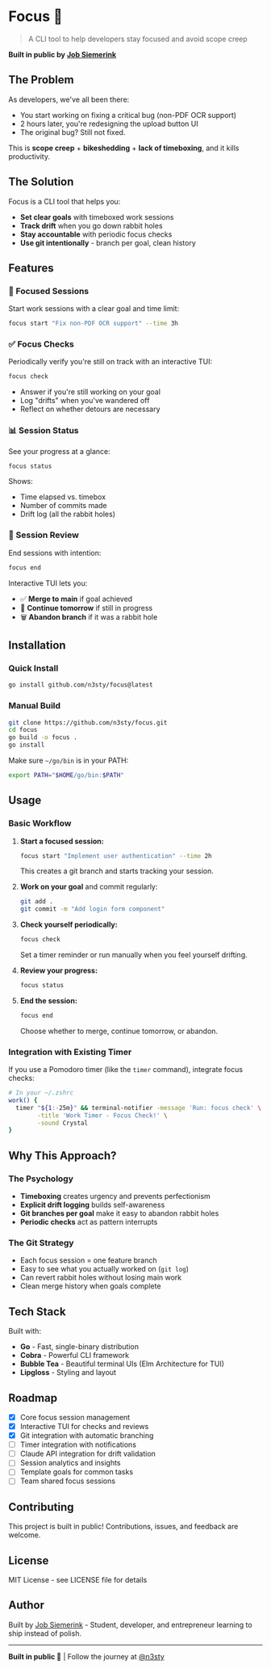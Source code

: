 # Focus 🎯

> A CLI tool to help developers stay focused and avoid scope creep

**Built in public by [Job Siemerink](https://github.com/n3sty)**

## The Problem

As developers, we've all been there:

- You start working on fixing a critical bug (non-PDF OCR support)
- 2 hours later, you're redesigning the upload button UI
- The original bug? Still not fixed.

This is **scope creep** + **bikeshedding** + **lack of timeboxing**, and it kills productivity.

## The Solution

Focus is a CLI tool that helps you:

- **Set clear goals** with timeboxed work sessions
- **Track drift** when you go down rabbit holes
- **Stay accountable** with periodic focus checks
- **Use git intentionally** - branch per goal, clean history

## Features

### 🎯 Focused Sessions
Start work sessions with a clear goal and time limit:
```bash
focus start "Fix non-PDF OCR support" --time 3h
```

### ✅ Focus Checks
Periodically verify you're still on track with an interactive TUI:
```bash
focus check
```
- Answer if you're still working on your goal
- Log "drifts" when you've wandered off
- Reflect on whether detours are necessary

### 📊 Session Status
See your progress at a glance:
```bash
focus status
```
Shows:
- Time elapsed vs. timebox
- Number of commits made
- Drift log (all the rabbit holes)

### 🏁 Session Review
End sessions with intention:
```bash
focus end
```
Interactive TUI lets you:
- ✅ **Merge to main** if goal achieved
- 📌 **Continue tomorrow** if still in progress
- 🗑️ **Abandon branch** if it was a rabbit hole

## Installation

### Quick Install
```bash
go install github.com/n3sty/focus@latest
```

### Manual Build
```bash
git clone https://github.com/n3sty/focus.git
cd focus
go build -o focus .
go install
```

Make sure `~/go/bin` is in your PATH:
```bash
export PATH="$HOME/go/bin:$PATH"
```

## Usage

### Basic Workflow

1. **Start a focused session:**
   ```bash
   focus start "Implement user authentication" --time 2h
   ```
   This creates a git branch and starts tracking your session.

2. **Work on your goal** and commit regularly:
   ```bash
   git add .
   git commit -m "Add login form component"
   ```

3. **Check yourself periodically:**
   ```bash
   focus check
   ```
   Set a timer reminder or run manually when you feel yourself drifting.

4. **Review your progress:**
   ```bash
   focus status
   ```

5. **End the session:**
   ```bash
   focus end
   ```
   Choose whether to merge, continue tomorrow, or abandon.

### Integration with Existing Timer

If you use a Pomodoro timer (like the `timer` command), integrate focus checks:

```bash
# In your ~/.zshrc
work() {
  timer "${1:-25m}" && terminal-notifier -message 'Run: focus check' \
        -title 'Work Timer - Focus Check!' \
        -sound Crystal
}
```

## Why This Approach?

### The Psychology
- **Timeboxing** creates urgency and prevents perfectionism
- **Explicit drift logging** builds self-awareness
- **Git branches per goal** make it easy to abandon rabbit holes
- **Periodic checks** act as pattern interrupts

### The Git Strategy
- Each focus session = one feature branch
- Easy to see what you actually worked on (`git log`)
- Can revert rabbit holes without losing main work
- Clean merge history when goals complete

## Tech Stack

Built with:
- **Go** - Fast, single-binary distribution
- **Cobra** - Powerful CLI framework
- **Bubble Tea** - Beautiful terminal UIs (Elm Architecture for TUI)
- **Lipgloss** - Styling and layout

## Roadmap

- [x] Core focus session management
- [x] Interactive TUI for checks and reviews
- [x] Git integration with automatic branching
- [ ] Timer integration with notifications
- [ ] Claude API integration for drift validation
- [ ] Session analytics and insights
- [ ] Template goals for common tasks
- [ ] Team shared focus sessions

## Contributing

This project is built in public! Contributions, issues, and feedback are welcome.

## License

MIT License - see LICENSE file for details

## Author

Built by [Job Siemerink](https://github.com/n3sty) - Student, developer, and entrepreneur learning to ship instead of polish.

---

**Built in public 🚀** | Follow the journey at [@n3sty](https://twitter.com/n3sty)
